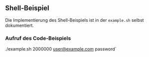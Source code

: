 ## Shell-Beispiel

Die Implementierung des Shell-Beispiels ist in der `example.sh` selbst dokumentiert. 

### Aufruf des Code-Beispiels

./example.sh 2000000 user@example.com password`

